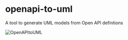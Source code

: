 # openapi-to-uml
A tool to generate UML models from Open API defintions

![OpenAPItoUML](https://som-research.github.io/openapi-to-uml/images/logo.png)
